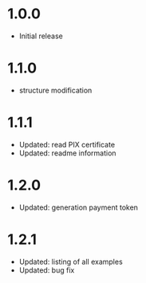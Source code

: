 # 1.0.0

- Initial release


# 1.1.0

- structure modification


# 1.1.1

- Updated: read PIX certificate
- Updated: readme information

# 1.2.0

- Updated: generation payment token

# 1.2.1

- Updated: listing of all examples
- Updated: bug fix